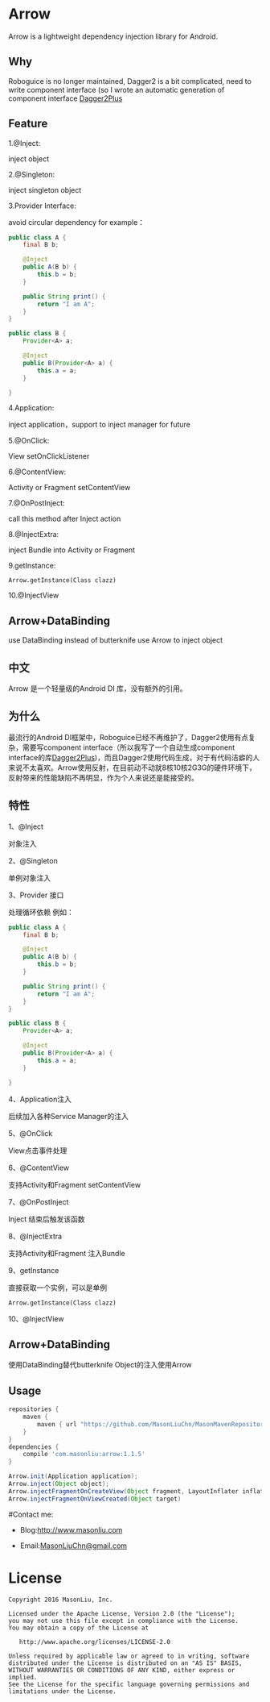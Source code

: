 Arrow
========
Arrow is a lightweight dependency injection library for Android.  

Why
--------
Roboguice is no longer maintained, Dagger2 is a bit complicated, need to write component interface (so I wrote an automatic generation of component interface [Dagger2Plus](https://github.com/MasonLiuChn/Dagger2Plus)


Feature
--------
1.@Inject:

inject object

2.@Singleton:

inject singleton object

3.Provider Interface:

avoid circular dependency
for example：
```java
public class A {
    final B b;

    @Inject
    public A(B b) {
        this.b = b;
    }

    public String print() {
        return "I am A";
    }
}

public class B {
    Provider<A> a;

    @Inject
    public B(Provider<A> a) {
        this.a = a;
    }

}
```

4.Application:

inject application，support to inject manager for future

5.@OnClick:

View setOnClickListener

6.@ContentView:

Activity or Fragment setContentView

7.@OnPostInject:

call this method after Inject action

8.@InjectExtra:

inject Bundle into Activity or Fragment

9.getInstance:

```
Arrow.getInstance(Class clazz)
```
10.@InjectView

Arrow+DataBinding
--------
use DataBinding instead of butterknife
use Arrow to inject object

中文
------
Arrow 是一个轻量级的Android DI 库，没有额外的引用。


为什么
--------

最流行的Android DI框架中，Roboguice已经不再维护了，Dagger2使用有点复杂，需要写component interface（所以我写了一个自动生成component interface的库[Dagger2Plus](https://github.com/MasonLiuChn/Dagger2Plus))，而且Dagger2使用代码生成，对于有代码洁癖的人来说不太喜欢。Arrow使用反射，在目前动不动就8核10核2G3G的硬件环境下，反射带来的性能缺陷不再明显，作为个人来说还是能接受的。

特性
--------
1、@Inject

对象注入

2、@Singleton

单例对象注入

3、Provider 接口

处理循环依赖
例如：
```java
public class A {
    final B b;

    @Inject
    public A(B b) {
        this.b = b;
    }

    public String print() {
        return "I am A";
    }
}

public class B {
    Provider<A> a;

    @Inject
    public B(Provider<A> a) {
        this.a = a;
    }

}
```

4、Application注入

后续加入各种Service Manager的注入

5、@OnClick

View点击事件处理

6、@ContentView

支持Activity和Fragment setContentView

7、@OnPostInject

Inject 结束后触发该函数

8、@InjectExtra

支持Activity和Fragment 注入Bundle

9、getInstance

直接获取一个实例，可以是单例
```
Arrow.getInstance(Class clazz)
```
10、@InjectView

Arrow+DataBinding
--------
使用DataBinding替代butterknife
Object的注入使用Arrow

Usage
--------

```groovy
repositories {
    maven {
        maven { url "https://github.com/MasonLiuChn/MasonMavenRepository/raw/maven/releases" }
    }
}
dependencies {
	compile 'com.masonliu:arrow:1.1.5'
}
```

```java
Arrow.init(Application application);
Arrow.inject(Object object);
Arrow.injectFragmentOnCreateView(Object fragment, LayoutInflater inflater, ViewGroup container, Bundle savedInstanceState)
Arrow.injectFragmentOnViewCreated(Object target)
```


#Contact me:

- Blog:http://www.masonliu.com

- Email:MasonLiuChn@gmail.com

License
=======

    Copyright 2016 MasonLiu, Inc.

    Licensed under the Apache License, Version 2.0 (the "License");
    you may not use this file except in compliance with the License.
    You may obtain a copy of the License at

       http://www.apache.org/licenses/LICENSE-2.0

    Unless required by applicable law or agreed to in writing, software
    distributed under the License is distributed on an "AS IS" BASIS,
    WITHOUT WARRANTIES OR CONDITIONS OF ANY KIND, either express or implied.
    See the License for the specific language governing permissions and
    limitations under the License.
